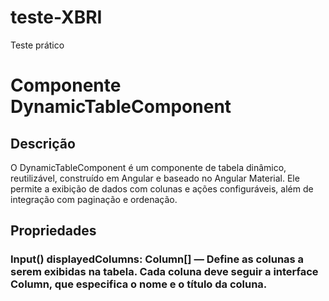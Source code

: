 # teste-XBRI
Teste prático

# Componente DynamicTableComponent
## Descrição
O DynamicTableComponent é um componente de tabela dinâmico, reutilizável, construído em Angular e baseado no Angular Material. Ele permite a exibição de dados com colunas e ações configuráveis, além de integração com paginação e ordenação.

## Propriedades
### Input() displayedColumns: Column[] — Define as colunas a serem exibidas na tabela. Cada coluna deve seguir a interface Column, que especifica o nome e o título da coluna.
